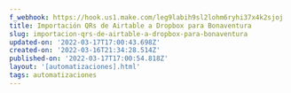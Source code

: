 ```yaml
---
f_webhook: https://hook.us1.make.com/leg9labih9sl2lohm6ryhi37x4k2sjoj
title: Importación QRs de Airtable a Dropbox para Bonaventura
slug: importacion-qrs-de-airtable-a-dropbox-para-bonaventura
updated-on: '2022-03-17T17:00:43.698Z'
created-on: '2022-03-16T21:34:28.514Z'
published-on: '2022-03-17T17:00:54.818Z'
layout: '[automatizaciones].html'
tags: automatizaciones
---
```




